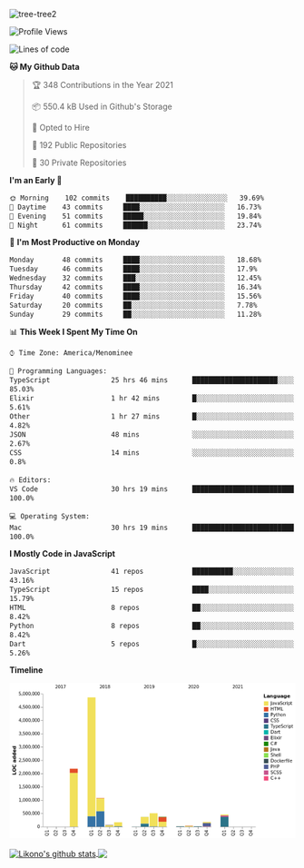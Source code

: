 ![tree-tree2](https://user-images.githubusercontent.com/15727947/99866266-688a6380-2b75-11eb-958b-273006b198d8.jpg)


<!--START_SECTION:waka-->
![Profile Views](http://img.shields.io/badge/Profile%20Views-0-blue)

![Lines of code](https://img.shields.io/badge/From%20Hello%20World%20I%27ve%20Written-10.3%20million%20lines%20of%20code-blue)

**🐱 My Github Data** 

> 🏆 348 Contributions in the Year 2021
 > 
> 📦 550.4 kB Used in Github's Storage 
 > 
> 💼 Opted to Hire
 > 
> 📜 192 Public Repositories 
 > 
> 🔑 30 Private Repositories  
 > 
**I'm an Early 🐤** 

```text
🌞 Morning    102 commits    ██████████░░░░░░░░░░░░░░░   39.69% 
🌆 Daytime    43 commits     ████░░░░░░░░░░░░░░░░░░░░░   16.73% 
🌃 Evening    51 commits     █████░░░░░░░░░░░░░░░░░░░░   19.84% 
🌙 Night      61 commits     ██████░░░░░░░░░░░░░░░░░░░   23.74%

```
📅 **I'm Most Productive on Monday** 

```text
Monday       48 commits     ████░░░░░░░░░░░░░░░░░░░░░   18.68% 
Tuesday      46 commits     ████░░░░░░░░░░░░░░░░░░░░░   17.9% 
Wednesday    32 commits     ███░░░░░░░░░░░░░░░░░░░░░░   12.45% 
Thursday     42 commits     ████░░░░░░░░░░░░░░░░░░░░░   16.34% 
Friday       40 commits     ████░░░░░░░░░░░░░░░░░░░░░   15.56% 
Saturday     20 commits     ██░░░░░░░░░░░░░░░░░░░░░░░   7.78% 
Sunday       29 commits     ██░░░░░░░░░░░░░░░░░░░░░░░   11.28%

```


📊 **This Week I Spent My Time On** 

```text
⌚︎ Time Zone: America/Menominee

💬 Programming Languages: 
TypeScript               25 hrs 46 mins      █████████████████████░░░░   85.03% 
Elixir                   1 hr 42 mins        █░░░░░░░░░░░░░░░░░░░░░░░░   5.61% 
Other                    1 hr 27 mins        █░░░░░░░░░░░░░░░░░░░░░░░░   4.82% 
JSON                     48 mins             ░░░░░░░░░░░░░░░░░░░░░░░░░   2.67% 
CSS                      14 mins             ░░░░░░░░░░░░░░░░░░░░░░░░░   0.8%

🔥 Editors: 
VS Code                  30 hrs 19 mins      █████████████████████████   100.0%

💻 Operating System: 
Mac                      30 hrs 19 mins      █████████████████████████   100.0%

```

**I Mostly Code in JavaScript** 

```text
JavaScript               41 repos            ██████████░░░░░░░░░░░░░░░   43.16% 
TypeScript               15 repos            ████░░░░░░░░░░░░░░░░░░░░░   15.79% 
HTML                     8 repos             ██░░░░░░░░░░░░░░░░░░░░░░░   8.42% 
Python                   8 repos             ██░░░░░░░░░░░░░░░░░░░░░░░   8.42% 
Dart                     5 repos             █░░░░░░░░░░░░░░░░░░░░░░░░   5.26%

```


**Timeline**

![Chart not found](https://raw.githubusercontent.com/ianlikono/ianlikono/main/charts/bar_graph.png) 


<!--END_SECTION:waka-->


<a href="https://github.com/ianlikono">
  <img align="center" src="https://github-readme-stats.anuraghazra1.vercel.app/api?username=ianlikono&show_icons=true&include_all_commits=true&theme=material-palenight" alt="Likono's github stats" />
</a>
<a href="https://github.com/ianlikono">
  <img align="center" src="https://github-readme-stats.anuraghazra1.vercel.app/api/top-langs/?username=ianlikono&layout=compact&theme=material-palenight" />
</a>

